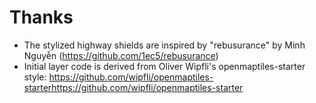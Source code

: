 # Thanks

- The stylized highway shields are inspired by "rebusurance" by Minh Nguyễn (https://github.com/1ec5/rebusurance)
- Initial layer code is derived from Oliver Wipfli's openmaptiles-starter style: https://github.com/wipfli/openmaptiles-starterhttps://github.com/wipfli/openmaptiles-starter
